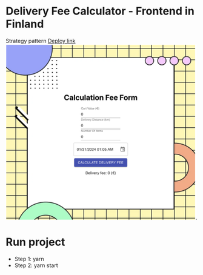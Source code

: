# Delivery Fee Calculator - Frontend in Finland

Strategy pattern
[Deploy link](https://delivery-fee-calculation.vercel.app/)
![screenshot](./src/images/Screenshot.png)

# Run project

- Step 1: yarn
- Step 2: yarn start
